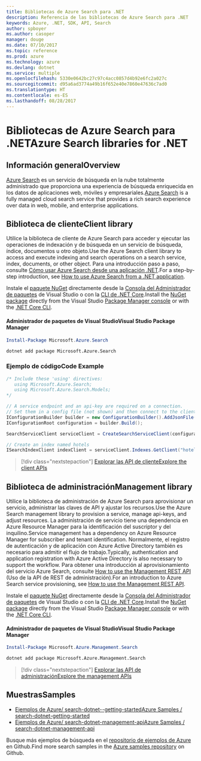 ```yaml
---
title: Bibliotecas de Azure Search para .NET
description: Referencia de las bibliotecas de Azure Search para .NET
keywords: Azure, .NET, SDK, API, Search
author: spboyer
ms.author: casoper
manager: douge
ms.date: 07/10/2017
ms.topic: reference
ms.prod: azure
ms.technology: azure
ms.devlang: dotnet
ms.service: multiple
ms.openlocfilehash: 5330e0642bc27c97c4acc0857d4b92e6fc2a027c
ms.sourcegitcommit: d95a6ad3774a49b16f652e40e7860e47636c7ad0
ms.translationtype: HT
ms.contentlocale: es-ES
ms.lasthandoff: 08/28/2017
---
```

# <a name="azure-search-libraries-for-net"></a><span data-ttu-id="3c45a-104">Bibliotecas de Azure Search para .NET</span><span class="sxs-lookup"><span data-stu-id="3c45a-104">Azure Search libraries for .NET</span></span>

## <a name="overview"></a><span data-ttu-id="3c45a-105">Información general</span><span class="sxs-lookup"><span data-stu-id="3c45a-105">Overview</span></span>

<span data-ttu-id="3c45a-106">[Azure Search](https://docs.microsoft.com/azure/search/search-what-is-azure-search) es un servicio de búsqueda en la nube totalmente administrado que proporciona una experiencia de búsqueda enriquecida en los datos de aplicaciones web, móviles y empresariales.</span><span class="sxs-lookup"><span data-stu-id="3c45a-106">[Azure Search](https://docs.microsoft.com/azure/search/search-what-is-azure-search) is a fully managed cloud search service that provides a rich search experience over data in web, mobile, and enterprise applications.</span></span>

## <a name="client-library"></a><span data-ttu-id="3c45a-107">Biblioteca de cliente</span><span class="sxs-lookup"><span data-stu-id="3c45a-107">Client library</span></span>

<span data-ttu-id="3c45a-108">Utilice la biblioteca de cliente de Azure Search para acceder y ejecutar las operaciones de indexación y de búsqueda en un servicio de búsqueda, índice, documentos u otro objeto.</span><span class="sxs-lookup"><span data-stu-id="3c45a-108">Use the Azure Search client library to access and execute indexing and search operations on a search service, index, documents, or other object.</span></span> <span data-ttu-id="3c45a-109">Para una introducción paso a paso, consulte [Cómo usar Azure Search desde una aplicación .NET](https://docs.microsoft.com/azure/search/search-howto-dotnet-sdk).</span><span class="sxs-lookup"><span data-stu-id="3c45a-109">For a step-by-step introduction, see [How to use Azure Search from a .NET application](https://docs.microsoft.com/azure/search/search-howto-dotnet-sdk).</span></span>

<span data-ttu-id="3c45a-110">Instale el [paquete NuGet](https://www.nuget.org/packages/Microsoft.Azure.Search) directamente desde la [Consola del Administrador de paquetes][PackageManager] de Visual Studio o con la [CLI de .NET Core][DotNetCLI].</span><span class="sxs-lookup"><span data-stu-id="3c45a-110">Install the [NuGet package](https://www.nuget.org/packages/Microsoft.Azure.Search) directly from the Visual Studio [Package Manager console][PackageManager] or with the [.NET Core CLI][DotNetCLI].</span></span>

#### <a name="visual-studio-package-manager"></a><span data-ttu-id="3c45a-111">Administrador de paquetes de Visual Studio</span><span class="sxs-lookup"><span data-stu-id="3c45a-111">Visual Studio Package Manager</span></span>

```powershell
Install-Package Microsoft.Azure.Search
```

```bash
dotnet add package Microsoft.Azure.Search
```

### <a name="code-example"></a><span data-ttu-id="3c45a-112">Ejemplo de código</span><span class="sxs-lookup"><span data-stu-id="3c45a-112">Code Example</span></span>

```csharp
/* Include these 'using' directives:
   using Microsoft.Azure.Search;
   using Microsoft.Azure.Search.Models;
*/

// A service endpoint and an api-key are required on a connection.
// Set them in a config file (not shown) and then connect to the client.
IConfigurationBuilder builder = new ConfigurationBuilder().AddJsonFile("appsettings.json");
IConfigurationRoot configuration = builder.Build();

SearchServiceClient serviceClient = CreateSearchServiceClient(configuration);

// Create an index named hotels
ISearchIndexClient indexClient = serviceClient.Indexes.GetClient("hotels");

```

> [!div class="nextstepaction"]
> [<span data-ttu-id="3c45a-113">Explorar las API de cliente</span><span class="sxs-lookup"><span data-stu-id="3c45a-113">Explore the client APIs</span></span>](/dotnet/api/overview/azure/search/client)


## <a name="management-library"></a><span data-ttu-id="3c45a-114">Biblioteca de administración</span><span class="sxs-lookup"><span data-stu-id="3c45a-114">Management library</span></span>

<span data-ttu-id="3c45a-115">Utilice la biblioteca de administración de Azure Search para aprovisionar un servicio, administrar las claves de API y ajustar los recursos.</span><span class="sxs-lookup"><span data-stu-id="3c45a-115">Use the Azure Search management library to provision a service, manage api-keys, and adjust resources.</span></span> <span data-ttu-id="3c45a-116">La administración de servicio tiene una dependencia en Azure Resource Manager para la identificación del suscriptor y del inquilino.</span><span class="sxs-lookup"><span data-stu-id="3c45a-116">Service management has a dependency on Azure Resource Manager for subscriber and tenant identification.</span></span> <span data-ttu-id="3c45a-117">Normalmente, el registro de autenticación y de aplicación con Azure Active Directory también es necesario para admitir el flujo de trabajo.</span><span class="sxs-lookup"><span data-stu-id="3c45a-117">Typically, authentication and application registration with Azure Active Directory is also necessary to support the workflow.</span></span> <span data-ttu-id="3c45a-118">Para obtener una introducción al aprovisionamiento del servicio Azure Search, consulte [How to use the Management REST API](https://docs.microsoft.com/rest/api/searchmanagement/search-howto-management-rest-api) (Uso de la API de REST de administración).</span><span class="sxs-lookup"><span data-stu-id="3c45a-118">For an introduction to Azure Search service provisioning, see [How to use the Management REST API](https://docs.microsoft.com/rest/api/searchmanagement/search-howto-management-rest-api).</span></span>

<span data-ttu-id="3c45a-119">Instale el [paquete NuGet](https://www.nuget.org/packages/Microsoft.Azure.Management.Search) directamente desde la [Consola del Administrador de paquetes][PackageManager] de Visual Studio o con la [CLI de .NET Core][DotNetCLI].</span><span class="sxs-lookup"><span data-stu-id="3c45a-119">Install the [NuGet package](https://www.nuget.org/packages/Microsoft.Azure.Management.Search) directly from the Visual Studio [Package Manager console][PackageManager] or with the [.NET Core CLI][DotNetCLI].</span></span>

#### <a name="visual-studio-package-manager"></a><span data-ttu-id="3c45a-120">Administrador de paquetes de Visual Studio</span><span class="sxs-lookup"><span data-stu-id="3c45a-120">Visual Studio Package Manager</span></span>

```powershell
Install-Package Microsoft.Azure.Management.Search
```

```bash
dotnet add package Microsoft.Azure.Management.Search
```

> [!div class="nextstepaction"]
> [<span data-ttu-id="3c45a-121">Explorar las API de administración</span><span class="sxs-lookup"><span data-stu-id="3c45a-121">Explore the management APIs</span></span>](/dotnet/api/overview/azure/search/management)

## <a name="samples"></a><span data-ttu-id="3c45a-122">Muestras</span><span class="sxs-lookup"><span data-stu-id="3c45a-122">Samples</span></span>

 + [<span data-ttu-id="3c45a-123">Ejemplos de Azure/ search-dotnet--getting-started</span><span class="sxs-lookup"><span data-stu-id="3c45a-123">Azure Samples / search-dotnet-getting-started</span></span>](https://github.com/Azure-Samples/search-dotnet-getting-started)
 + [<span data-ttu-id="3c45a-124">Ejemplos de Azure/ search-dotnet-management-api</span><span class="sxs-lookup"><span data-stu-id="3c45a-124">Azure Samples / search-dotnet-management-api</span></span>](https://github.com/Azure-Samples/search-dotnet-management-api)

<span data-ttu-id="3c45a-125">Busque más ejemplos de búsqueda en el [repositorio de ejemplos de Azure](https://github.com/Azure-Samples/) en Github.</span><span class="sxs-lookup"><span data-stu-id="3c45a-125">Find more search samples in the [Azure samples repository](https://github.com/Azure-Samples/) on Github.</span></span>

[PackageManager]: https://docs.microsoft.com/nuget/tools/package-manager-console
[DotNetCLI]: https://docs.microsoft.com/en-us/dotnet/core/tools/dotnet-add-package
